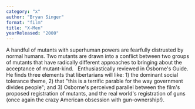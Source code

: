 ```yaml
---
category: "x"
author: "Bryan Singer"
format: "film"
title: "X-Men"
yearReleased: "2000"
---
```

A handful of mutants with superhuman powers 			are fearfully distrusted by normal humans. Two mutants are drawn 			into a conflict between two groups of mutants that have radically 			different approaches to bringing about the acceptance of 			mutant-kind.
 
Enthusiastically reviewed in Osborne's Guide. He finds three elements 			that libertarians will like: 1) the dominant social tolerance theme, 			2) that "this is a terrific parable for the way government divides 			people"; and 3) Osborne's perceived parallel between the film's 			proposed registration of mutants, and the real world's registration 			of guns (once again the crazy American obsession with 			gun-ownership!).